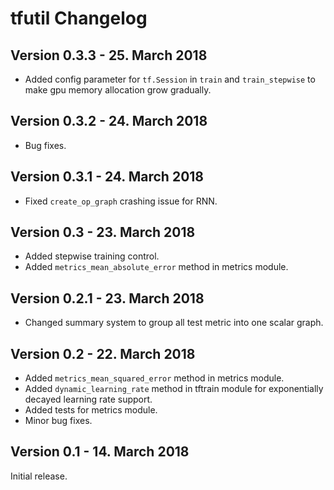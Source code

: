 # tfutil Changelog

## Version 0.3.3 - 25. March 2018

* Added config parameter for `tf.Session` in `train` and `train_stepwise` to make gpu memory allocation grow gradually.

## Version 0.3.2 - 24. March 2018

* Bug fixes.

## Version 0.3.1 - 24. March 2018

* Fixed `create_op_graph` crashing issue for RNN.

## Version 0.3 - 23. March 2018

* Added stepwise training control.
* Added `metrics_mean_absolute_error` method in metrics module.

## Version 0.2.1 - 23. March 2018

* Changed summary system to group all test metric into one scalar graph.

## Version 0.2 - 22. March 2018

* Added `metrics_mean_squared_error` method in metrics module.
* Added `dynamic_learning_rate` method in tftrain module for exponentially decayed learning rate support.
* Added tests for metrics module.
* Minor bug fixes.

## Version 0.1 - 14. March 2018

Initial release.